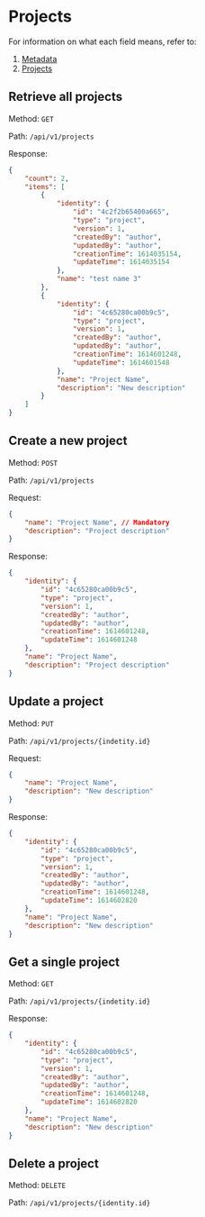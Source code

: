 # **Projects**


For information on what each field means, refer to:

1. [Metadata](../proto/metadata.md)
2. [Projects](../proto/project.md)


## Retrieve all projects
Method: `GET`

Path: `/api/v1/projects`

Response:
```json
{
    "count": 2,
    "items": [
        {
            "identity": {
                "id": "4c2f2b65400a665",
                "type": "project",
                "version": 1,
                "createdBy": "author",
                "updatedBy": "author",
                "creationTime": 1614035154,
                "updateTime": 1614035154
            },
            "name": "test name 3"
        },
        {
            "identity": {
                "id": "4c65280ca00b9c5",
                "type": "project",
                "version": 1,
                "createdBy": "author",
                "updatedBy": "author",
                "creationTime": 1614601248,
                "updateTime": 1614601548
            },
            "name": "Project Name",
            "description": "New description"
        }
    ]
}
```

## Create a new project
Method: `POST`

Path: `/api/v1/projects`

Request:    
```json
{
    "name": "Project Name", // Mandatory
    "description": "Project description"
}
```
Response:
```json
{
    "identity": {
        "id": "4c65280ca00b9c5",
        "type": "project",
        "version": 1,
        "createdBy": "author",
        "updatedBy": "author",
        "creationTime": 1614601248,
        "updateTime": 1614601248
    },
    "name": "Project Name",
    "description": "Project description"
}
```

## Update a project
Method: `PUT`

Path: `/api/v1/projects/{indetity.id}`



Request:    
```json
{
    "name": "Project Name", 
    "description": "New description"
}
```
Response:
```json
{
    "identity": {
        "id": "4c65280ca00b9c5",
        "type": "project",
        "version": 1,
        "createdBy": "author",
        "updatedBy": "author",
        "creationTime": 1614601248,
        "updateTime": 1614602820
    },
    "name": "Project Name",
    "description": "New description"
}
```

## Get a single project
Method: `GET`

Path: `/api/v1/projects/{indetity.id}`

Response:
```json
{
    "identity": {
        "id": "4c65280ca00b9c5",
        "type": "project",
        "version": 1,
        "createdBy": "author",
        "updatedBy": "author",
        "creationTime": 1614601248,
        "updateTime": 1614602820
    },
    "name": "Project Name",
    "description": "New description"
}
```

## Delete a project
Method: `DELETE`

Path: `/api/v1/projects/{identity.id}`
